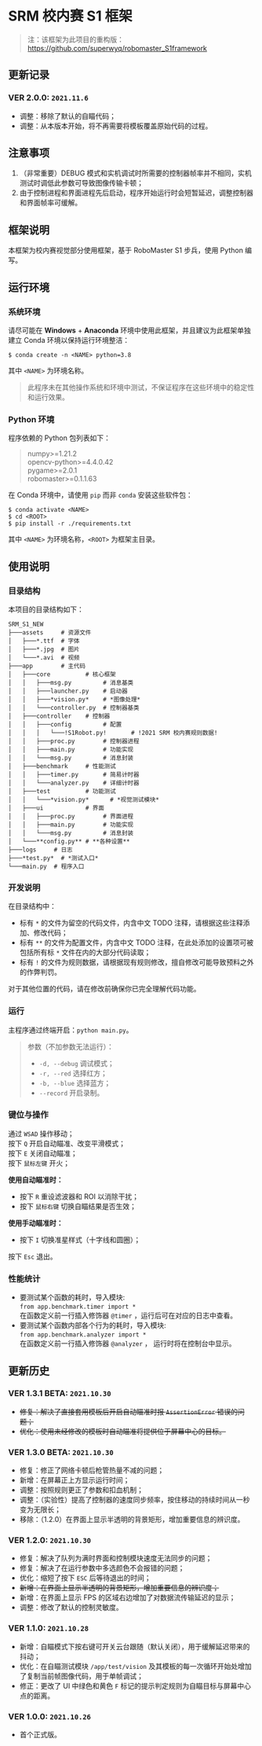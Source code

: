 # SRM 校内赛 S1 框架

> 注：该框架为此项目的重构版：  
> https://github.com/superwyq/robomaster_S1framework

## 更新记录

### VER 2.0.0: `2021.11.6`

- 调整：移除了默认的自瞄代码；
- 调整：从本版本开始，将不再需要将模板覆盖原始代码的过程。

## 注意事项

1. （非常重要）DEBUG 模式和实机调试时所需要的控制器帧率并不相同，实机测试时调低此参数可导致图像传输卡顿；
2. 由于控制进程和界面进程先后启动，程序开始运行时会短暂延迟，调整控制器和界面帧率可缓解。

## 框架说明

本框架为校内赛视觉部分使用框架，基于 RoboMaster S1 步兵，使用 Python 编写。

## 运行环境

### 系统环境

请尽可能在 __Windows__ + __Anaconda__ 环境中使用此框架，并且建议为此框架单独建立 Conda 环境以保持运行环境整洁：

```shell
$ conda create -n <NAME> python=3.8
```

其中 `<NAME>` 为环境名称。

> 此程序未在其他操作系统和环境中测试，不保证程序在这些环境中的稳定性和运行效果。

### Python 环境

程序依赖的 Python 包列表如下：
> numpy>=1.21.2  
> opencv-python>=4.4.0.42  
> pygame>=2.0.1  
> robomaster>=0.1.1.63

在 Conda 环境中，请使用 `pip` 而非 `conda` 安装这些软件包：

```shell
$ conda activate <NAME>
$ cd <ROOT>
$ pip install -r ./requirements.txt
```

其中 `<NAME>` 为环境名称，`<ROOT>` 为框架主目录。

## 使用说明

### 目录结构

本项目的目录结构如下：

```
SRM_S1_NEW
├───assets     # 资源文件
│   ├───*.ttf  # 字体
│   ├───*.jpg  # 图片
│   └───*.avi  # 视频
├───app        # 主代码
│   ├───core          # 核心框架
│   │   ├───msg.py         # 消息基类
│   │   ├───launcher.py    # 启动器
│   │   ├───*vision.py*    # *图像处理*
│   │   └───controller.py  # 控制器基类
│   ├───controller    # 控制器
│   │   ├───config         # 配置
│   │   │   └───!S1Robot.py!       # !2021 SRM 校内赛规则数据!
│   │   ├───proc.py        # 控制器进程
│   │   ├───main.py        # 功能实现
│   │   └───msg.py         # 消息封装
│   ├───benchmark     # 性能测试
│   │   ├───timer.py       # 简易计时器
│   │   └───analyzer.py    # 详细计时器
│   ├───test          # 功能测试
│   │   └───*vision.py*      # *视觉测试模块*
│   ├───ui            # 界面
│   │   ├───proc.py        # 界面进程
│   │   ├───main.py        # 功能实现
│   │   └───msg.py         # 消息封装
│   └───**config.py** # **各种设置**
├───logs     # 日志
├───*test.py*  # *测试入口*
└───main.py  # 程序入口
```

### 开发说明

在目录结构中：

- 标有 `*` 的文件为留空的代码文件，内含中文 TODO 注释，请根据这些注释添加、修改代码；
- 标有 `**` 的文件为配置文件，内含中文 TODO 注释，在此处添加的设置项可被包括所有标 `*` 文件在内的大部分代码读取；
- 标有 `!` 的文件为规则数据，请根据现有规则修改，擅自修改可能导致预料之外的作弊判罚。

对于其他位置的代码，请在修改前确保你已完全理解代码功能。

### 运行

主程序通过终端开启：`python main.py`。

> 参数（不加参数无法运行）：
> - `-d, --debug` 调试模式；
> - `-r, --red` 选择红方；
> - `-b, --blue` 选择蓝方；
> - `--record` 开启录制。

### 键位与操作

通过 `WSAD` 操作移动；  
按下 `Q` 开启自动瞄准、改变平滑模式；  
按下 `E` 关闭自动瞄准；  
按下 `鼠标左键` 开火；

__使用自动瞄准时：__

- 按下 `R` 重设滤波器和 ROI 以消除干扰；
- 按下 `鼠标右键` 切换自瞄结果是否生效；

__使用手动瞄准时：__

- 按下 `I` 切换准星样式（十字线和圆圈）；

按下 `Esc` 退出。

### 性能统计

- 要测试某个函数的耗时，导入模块:  
  `from app.benchmark.timer import *`  
  在函数定义前一行插入修饰器 `@timer` ，运行后可在对应的日志中查看。
- 要测试某个函数内部各个行为的耗时，导入模块:  
  `from app.benchmark.analyzer import *`  
  在函数定义前一行插入修饰器 `@analyzer` ， 运行时将在控制台中显示。

## 更新历史

### VER 1.3.1 BETA: `2021.10.30`

- ~~修复：解决了直接套用模板后开启自动瞄准时报 `AssertionError` 错误的问题；~~
- ~~优化：使用未经修改的模板时自动瞄准将提供位于屏幕中心的目标。~~

### VER 1.3.0 BETA: `2021.10.30`

- 修复：修正了网络卡顿后枪管热量不减的问题；
- 新增：在屏幕正上方显示运行时间；
- 调整：按照规则更正了参数和扣血机制；
- 调整：（实验性）提高了控制器的速度同步频率，按住移动的持续时间从一秒变为无限长；
- 移除：（1.2.0）在界面上显示半透明的背景矩形，增加重要信息的辨识度。

### VER 1.2.0: `2021.10.30`

- 修复：解决了队列为满时界面和控制模块速度无法同步的问题；
- 修复：解决了在运行参数中多选颜色不会报错的问题；
- 优化：缩短了按下 `ESC` 后等待退出的时间；
- ~~新增：在界面上显示半透明的背景矩形，增加重要信息的辨识度；~~
- 新增：在界面上显示 FPS 的区域右边增加了对数据流传输延迟的显示；
- 调整：修改了默认的控制灵敏度。

### VER 1.1.0: `2021.10.28`

- 新增：自瞄模式下按右键可开关云台跟随（默认关闭），用于缓解延迟带来的抖动；
- 优化：在自瞄测试模块 `/app/test/vision` 及其模板的每一次循环开始处增加了复制当前帧图像代码，用于单帧调试；
- 修正：更改了 UI 中绿色和黄色 `F` 标记的提示判定规则为自瞄目标与屏幕中心点的距离。

### VER 1.0.0: `2021.10.26`

- 首个正式版。


